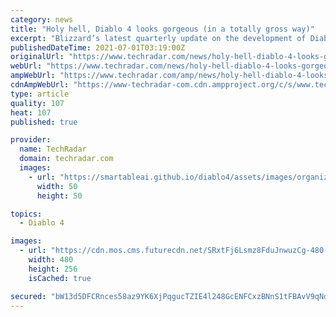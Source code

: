 ```yaml
---
category: news
title: "Holy hell, Diablo 4 looks gorgeous (in a totally gross way)"
excerpt: "Blizzard’s latest quarterly update on the development of Diablo 4 gives a deep-dive look at its gorgeously gruesome art style. From a gameplay perspective, perhaps the most important aspect is that ..."
publishedDateTime: 2021-07-01T03:19:00Z
originalUrl: "https://www.techradar.com/news/holy-hell-diablo-4-looks-gorgeous-in-a-totally-gross-way"
webUrl: "https://www.techradar.com/news/holy-hell-diablo-4-looks-gorgeous-in-a-totally-gross-way"
ampWebUrl: "https://www.techradar.com/amp/news/holy-hell-diablo-4-looks-gorgeous-in-a-totally-gross-way"
cdnAmpWebUrl: "https://www-techradar-com.cdn.ampproject.org/c/s/www.techradar.com/amp/news/holy-hell-diablo-4-looks-gorgeous-in-a-totally-gross-way"
type: article
quality: 107
heat: 107
published: true

provider:
  name: TechRadar
  domain: techradar.com
  images:
    - url: "https://smartableai.github.io/diablo4/assets/images/organizations/techradar.com-50x50.jpg"
      width: 50
      height: 50

topics:
  - Diablo 4

images:
  - url: "https://cdn.mos.cms.futurecdn.net/SRxtFj6Lsmz8FduJnwuzCg-480-80.png"
    width: 480
    height: 256
    isCached: true

secured: "bW13d5DFCRnces58az9YK6XjPqgucTZIE4l248GcENFCxzBNnS1tFBAvV9qNdlAw4LjFhgkpjyZ9543TIp5jAljyaNIrTD94A9AK1XJ61y+ElPuQttiLEdwKfztxC9WoKFd/j/DOGUKrTaDnehmxjgfPeS5J2KCz/irFO+zKS08AdAZhVb80PCVHqDvGWf5PydRrP1+b81LX1Gf80E+RZBJgc/AJWMDhz3PDFHpkD2YmJg5/7FgFHfsTwQnBRePVdVmUiwuFJS6iC26664Wt3RXZXaAOWVCRK/u6b4wyenNbWBaox2r0V5S7VHJP23p7Rdo/O7nwsM3MPN4y/TZRVxns6i0yGntLEk3iPn6+iuM=;j/V4W62unSFtWsQSmMOHOA=="
---
```


